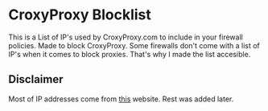 # CroxyProxy Blocklist
This is a List of IP's used by CroxyProxy.com to include in your firewall policies. Made to block CroxyProxy. Some firewalls don't come with a list of IP's when it comes to block proxies. That's why I made the list accesible.

## Disclaimer
Most of IP addresses come from [this](https://greasyfork.org/en/scripts/505258-croxyproxy-ip-selector-plugin-for-gartic-io-kick-scripts/code) website. Rest was added later.
